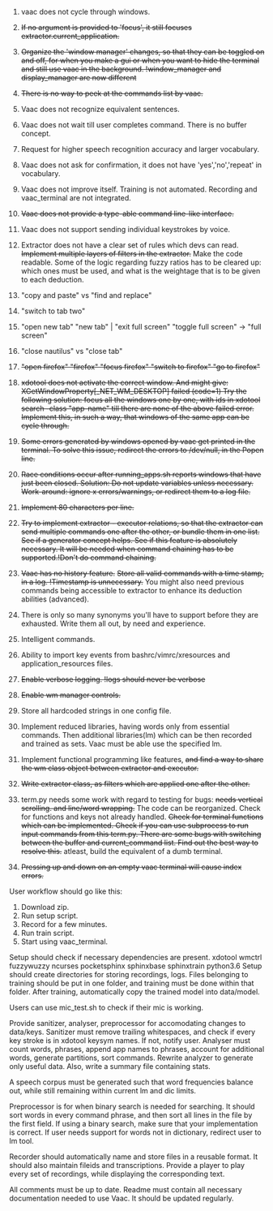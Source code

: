1. vaac does not cycle through windows.
3. ~~If no argument is provided to 'focus', it still focuses extractor.current_application.~~
4. ~~Organize the 'window manager' changes, so that they can be toggled on and off, for when you make a gui or when you want to hide the terminal and still use vaac in the background. !window_manager and display_manager are now different~~
5. ~~There is no way to peek at the commands list by vaac.~~
6. Vaac does not recognize equivalent sentences.
7. Vaac does not wait till user completes command. There is no buffer concept.
8. Request for higher speech recognition accuracy and larger vocabulary.
9. Vaac does not ask for confirmation, it does not have 'yes','no','repeat' in vocabulary.
10. Vaac does not improve itself. Training is not automated. Recording and vaac_terminal are not integrated.
11. ~~Vaac does not provide a type-able command line-like interface.~~
12. Vaac does not support sending individual keystrokes by voice.
13. Extractor does not have a clear set of rules which devs can read. ~~Implement multiple layers of filters in the extractor.~~ Make the code readable. Some of the logic regarding fuzzy ratios has to be cleared up: which ones must be used, and what is the weightage that is to be given to each deduction.
14. "copy and paste" vs "find and replace"
15. "switch to tab two"
16. "open new tab" "new tab" | "exit full screen" "toggle full screen" -> "full screen"
17. "close nautilus" vs "close tab"
18. ~~"open firefox" "firefox" "focus firefox" "switch to firefox" "go to firefox"~~
18. ~~xdotool does not activate the correct window. And might give: XGetWindowProperty[_NET_WM_DESKTOP] failed (code=1)
    Try the following solution: focus all the windows one by one, with ids in 
    xdotool search -class "app-name"
    till there are none of the above failed error.
    Implement this, in such a way, that windows of the same app can be cycle through.~~

19. ~~Some errors generated by windows opened by vaac get printed in the terminal. To solve this issue, redirect the errors to /dev/null, in the Popen line.~~

20. ~~Race conditions occur after running_apps.sh reports windows that have just been closed. 
    Solution: Do not update variables unless necessary.
    Work-around: ignore x errors/warnings, or redirect them to a log file.~~
21. ~~Implement 80 characters per line.~~
22. ~~Try to implement extractor - executor relations, so that the extractor can send multiple commands one after the other, or bundle them in one list. See if a generator concept helps. See if this feature is absolutely necessary.
It will be needed when command chaining has to be supported.!Don't do command chaining.~~
23. ~~Vaac has no history feature.~~ 
~~Store all valid commands with a time stamp, in a log. !Timestamp is unnecessary.~~
 You might also need previous commands being accessible to extractor to enhance its deduction abilities (advanced).
24. There is only so many synonyms you'll have to support before they are exhausted. Write them all out, by need and experience.
25. Intelligent commands.
26. Ability to import key events from bashrc/vimrc/xresources and application_resources files.
27. ~~Enable verbose logging. !logs should never be verbose~~
28. ~~Enable wm manager controls.~~
29. Store all hardcoded strings in one config file.
30. Implement reduced libraries, having words only from essential commands. Then additional libraries(lm) which can be then recorded and trained as sets.
Vaac must be able use the specified lm.
31. Implement functional programming like features, ~~and find a way to share the wm class object between extractor and executor.~~
32. ~~Write extractor class, as filters which are applied one after the other.~~
33. term.py needs some work with regard to testing for bugs: ~~needs vertical scrolling. and line/word wrapping.~~ The code can be reorganized. Check for functions and keys not already handled. ~~Check for terminal functions which can be implemented. Check if you can use subprocess to run input commands from this term.py. There are some bugs with switching between the buffer and current_command list. Find out the best way to resolve this.~~
atleast, build the equivalent of a dumb terminal. 
34. ~~Pressing up and down on an empty vaac terminal will cause index errors.~~


User workflow should go like this:
1. Download zip.
2. Run setup script.
3. Record for a few minutes.
4. Run train script.
5. Start using vaac_terminal.

Setup should check if necessary dependencies are present.
    xdotool wmctrl fuzzywuzzy ncurses pocketsphinx sphinxbase sphinxtrain python3.6
Setup should create directories for storing recordings, logs. Files belonging to training should be put in one folder, and training must be done within that folder. After training, automatically copy the trained model into data/model.

Users can use mic_test.sh to check if their mic is working.

Provide sanitizer, analyser, preprocessor for accomodating changes to data/keys.
Sanitizer must remove trailing whitespaces, and check if every key stroke is in xdotool keysym names. If not, notify user.
Analyser must count words, phrases, append app names to phrases, account for additional words, generate partitions, sort commands.
Rewrite analyzer to generate only useful data. Also, write a summary file containing stats.

A speech corpus must be generated such that word frequencies balance out, while still remaining within current lm and dic limits.

Preprocessor is for when binary search is needed for searching. It should sort words in every command phrase, and then sort all lines in the file by the first field. If using a binary search, make sure that your implementation is correct.
If user needs support for words not in dictionary, redirect user to lm tool.

Recorder should automatically name and store files in a reusable format. It should also maintain fileids and transcriptions.
Provide a player to play every set of recordings, while displaying the corresponding text.

All comments must be up to date.
Readme must contain all necessary documentation needed to use Vaac. It should be updated regularly.